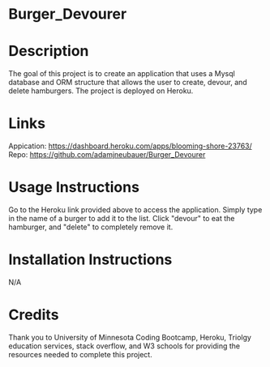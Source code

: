 # Burger_Devourer


# Description
The goal of this project is to create an application that uses a Mysql database and ORM structure that allows the user to create, devour, and delete hamburgers. The project is deployed on Heroku.

# Links
Appication: https://dashboard.heroku.com/apps/blooming-shore-23763/ Repo: https://github.com/adamjneubauer/Burger_Devourer

# Usage Instructions
Go to the Heroku link provided above to access the application. Simply type in the name of a burger to add it to the list. Click "devour" to eat the hamburger, and "delete" to completely remove it.

# Installation Instructions
N/A

# Credits
Thank you to University of Minnesota Coding Bootcamp, Heroku, Triolgy education services, stack overflow, and W3 schools for providing the resources needed to complete this project.
